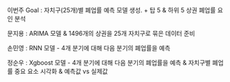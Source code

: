 이번주 Goal : 자치구(25개)별 폐업률 예측 모델 생성. + 탑 5 & 하위 5 상권 폐업률 요인 분석

문지용 : ARIMA 모델 & 1496개의 상권을 25개 자치구로 묶은 데이터 준비

손민영 : RNN 모델 -  4개 분기에 대해 다음 분기의 폐업률을 예측

정순우 : Xgboost 모델 -  4개 분기에 대해 다음 분기의 폐업률을 예측 & 자치구별 폐업률 중요 요소 시각화 & 예측값 vs 실제값 
